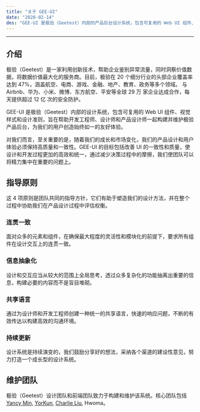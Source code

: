```yaml
---
title: "关于 GEE-UI"
date: "2020-02-14"
des: "GEE-UI 是极验（Geetest）内部的产品后台设计系统，包含可复用的 Web UI 组件、视觉样式和设计准则。"
---
```


---

## 介绍

极验（Geetest）是一家利用创新技术，帮助企业鉴别异常流量，同时洞察价值数据，将数据价值最大化的服务商。目前，极验在 20 个细分行业的头部企业覆盖率达到 47%，涵盖航空、电商、游戏、金融、地产、教育、政务等多个领域。 与 Airbnb、华为、小米、微博、东方航空、平安等全球 29 万 家企业达成合作，每天提供超过 12 亿 次的安全防护。

GEE-UI 是极验（Geetest）内部的设计系统，包含可复用的 Web UI 组件、视觉样式和设计准则，旨在帮助开发工程师、设计师和产品设计师一起构建并维护极验产品后台，为我们的用户创造始终如一的友好体验。

对我们而言，至关重要的是，随着我们的成长和市场变化，我们的产品设计和用户体验必须保持高质量和一致性。GEE-UI 的目标包括改善 UI 的一致性和质量，使设计和开发过程更加的高效和统一，通过减少决策过程中的摩擦，我们使团队可以将精力集中在重要的问题上。

## 指导原则

这 4 项原则是团队共同的指导方针，它们有助于塑造我们的设计方法，并在整个过程中协助我们在产品设计过程中评估权衡。

### 连贯一致

面对众多的元素和组件，在确保最大程度的灵活性和模块化的前提下，要求所有组件在设计交互上的连贯一致。

### 信息抽象化

设计和交互应当从较大的范围上全局思考，透过众多复杂化的功能抽离出重要的信息，构建必要的内容而不是盲目堆砌。

### 共享语言

通过为设计师和开发工程师创建一种统一的共享语言，快速的响应问题，不断的有效传达以构建高效的沟通环境。

### 持续更新

设计系统是持续演变的，我们鼓励分享好的想法，采纳各个渠道的建设性意见，努力打造一个成长型的设计系统。

## 维护团队

极验（Geetest）设计团队和前端团队致力于构建和维护该系统。核心团队包括 [Yancy Min](https://yancymin.design), [YorKun](https://yorkun.com), [Charlie Liu](https://www.liuchangyi.com/), Hwoma。

